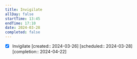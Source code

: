 ```yaml
---
title: Invigilate
allDay: false
startTime: 13:45
endTime: 17:10
date: 2024-03-28
completed: false
---
```

- [x] Invigilate  [created:: 2024-03-26]  [scheduled:: 2024-03-28]  [completion:: 2024-04-22]